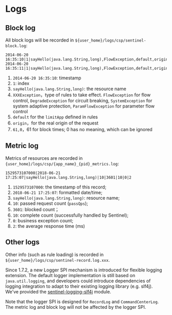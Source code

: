 # Logs

## Block log

All block logs will be recorded in `${user_home}/logs/csp/sentinel-block.log`:

```
2014-06-20 16:35:10|1|sayHello(java.lang.String,long),FlowException,default,origin|61,0
2014-06-20 16:35:11|1|sayHello(java.lang.String,long),FlowException,default,origin|1,0
```

1. `2014-06-20 16:35:10`: timestamp
2. `1`: index
3. `sayHello(java.lang.String,long)`: the resource name
4. `XXXException`，type of rules to take effect. `FlowException` for flow control, `DegradeException` for circuit breaking, `SystemException` for system adaptive protection, `ParamFlowException` for parameter flow control
5. `default` for the `limitApp` defined in rules
6. `origin`，for the real origin of the request
7. `61,0`，61 for block times; 0 has no meaning, which can be ignored

## Metric log 

Metrics of resources are recorded in `{user_home}/logs/csp/{app_name}_{pid}_metrics.log`:

```
1529573107000|2018-06-21 17:25:07|sayHello(java.lang.String,long)|10|3601|10|0|2
```

1. `1529573107000`: the timestamp of this record;
2. `2018-06-21 17:25:07`: formatted date/time;
3. `sayHello(java.lang.String,long)`: resource name;
4. `10`: passed request count (`passQps`);
5. `3601`: blocked count；
6. `10`: complete count (successfully handled by Sentinel);
7. `0`: business exception count;
8. `2`: the average response time (ms)

## Other logs

Other info (such as rule loading) is recorded in `${user_home}/logs/csp/sentinel-record.log.xxx`.

Since 1.7.2, a new Logger SPI mechanism is introduced for flexible logging extension. The default logger implementation is still based on `java.util.logging`, and developers could introduce dependencies of logging integration to adapt to their existing logging library (e.g. slf4j). We've provided the [sentinel-logging-slf4j](https://github.com/alibaba/Sentinel/tree/master/sentinel-logging/sentinel-logging-slf4j) module.

Note that the logger SPI is designed for `RecordLog` and `CommandCenterLog`. The metric log and block log will not be affected by the logger SPI.